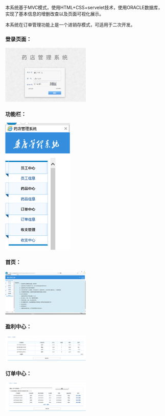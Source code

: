  <div>
   <p>本系统基于MVC模式，使用HTML+CSS+servelet技术，使用ORACLE数据库，实现了基本信息的增删改查以及页面可视化展示。</p>
   <p>本系统在订单管理功能上是一个进销存模式，可适用于二次开发。</p>
   <h3>登录页面：</h3>
  <img  src="/image/first.png" style="width:50%;" >
    <h3>功能栏：</h3>
  <img  src="image/dd.png" >
    <h3>首页：</h3>
  <img  src="image/second.png" style="width:50%">
    <h3>盈利中心：</h3>
  <img  src="image/cc.png"style="width:50%" >
  <h3>订单中心：</h3>
  <img  src="image/ee.png" style="width:50%">
   </div>
